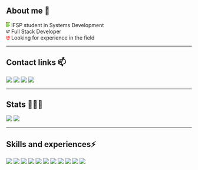 <div>
  <h2>About me 💬</h2>
    <img src="IF.png" alt="IF" width="10"/> IFSP student in Systems Development
    <br>
    <img src="Developer.png" alt="DEV" width="10"/> Full Stack Developer
    <br>
    <img src="TI.png" alt="TI" width="10"/> Looking for experience in the field
</div>

<hr>

<div>
  <h2>Contact links 📫</h2>
    <a href="https://api.whatsapp.com/send?phone=5511989797961" target="_blank"><img src="https://img.shields.io/badge/WhatsApp-25D366?style=for-the-badge&logo=whatsapp&logoColor=white" target="_blank"></a> 
    <a href="https://t.me/Tavares_194" target="_blank"><img src="https://img.shields.io/badge/Telegram-2CA5E0?style=for-the-badge&logo=telegram&logoColor=white" target="_blank"></a>
    <a href = "mailto:gabriel.tavares.1904@gmail.com"><img src="https://img.shields.io/badge/-Gmail-%23333?style=for-the-badge&logo=gmail&logoColor=white" target="_blank"></a>
    <a href="https://www.linkedin.com/in/gabriel-tavares-developer/" target="_blank"><img src="https://img.shields.io/badge/-LinkedIn-%230077B5?style=for-the-badge&logo=linkedin&logoColor=white" target="_blank"></a> 
</div>

<hr>

<div>
  <h2>Stats 👨🏻‍💻</h2>
    <img height="190em" src="https://github-readme-stats.vercel.app/api?username=Tavares194&show_icons=true&theme=dracula&count_private=true"/>
    <img height="190em" src="https://github-readme-stats.vercel.app/api/top-langs/?username=Tavares194&layout=compact&langs_count=10&theme=dracula"/>
</div>

<hr>

<div>
<h2>Skills and experiences⚡</h2>
  <img src="https://img.shields.io/badge/C-00599C?style=for-the-badge&logo=c&logoColor=white">
  <img src="https://img.shields.io/badge/C%23-239120?style=for-the-badge&logo=c-sharp&logoColor=white">
  <img src="https://img.shields.io/badge/.NET-5C2D91?style=for-the-badge&logo=.net&logoColor=white">
  <img src="https://img.shields.io/badge/Java-ED8B00?style=for-the-badge&logo=openjdk&logoColor=white">
  <img src="https://img.shields.io/badge/Git-E34F26?style=for-the-badge&logo=git&logoColor=white">
  <img src="https://img.shields.io/badge/GitHub-100000?style=for-the-badge&logo=github&logoColor=white">
  <img src="https://img.shields.io/badge/MySQL-005C84?style=for-the-badge&logo=mysql&logoColor=white">
  <img src="https://img.shields.io/badge/Python-14354C?style=for-the-badge&logo=python&logoColor=white">
  <img src="https://img.shields.io/badge/HTML5-E34F26?style=for-the-badge&logo=html5&logoColor=white">
  <img src="[https://img.shields.io/badge/C-00599C?style=for-the-badge&logo=c&logoColor=white](https://img.shields.io/badge/CSS3-1572B6?style=for-the-badge&logo=css3&logoColor=white)">
  <img src="https://img.shields.io/badge/JavaScript-323330?style=for-the-badge&logo=javascript&logoColor=F7DF1E">
</div>
